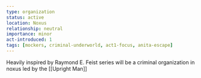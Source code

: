 ```yaml
---
type: organization
status: active
location: Noxus
relationship: neutral
importance: minor
act-introduced: 1
tags: [mockers, criminal-underworld, act1-focus, anita-escape]
---
```


Heavily inspired by Raymond E. Feist series will be a criminal organization in noxus led by the [[Upright Man]]
